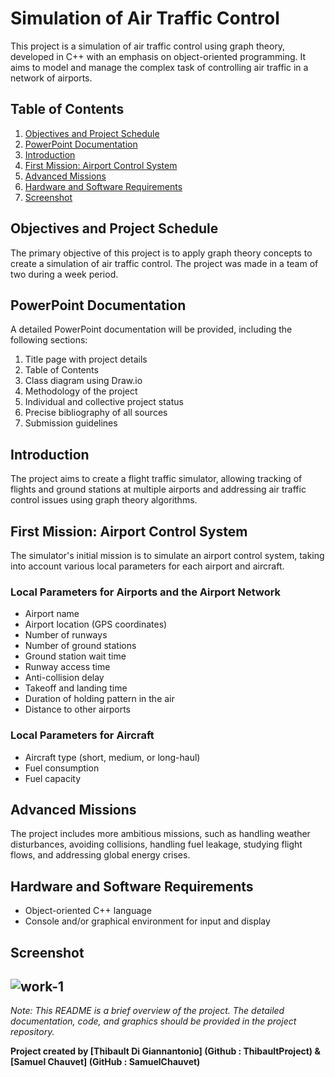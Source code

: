 # Simulation of Air Traffic Control

This project is a simulation of air traffic control using graph theory, developed in C++ with an emphasis on object-oriented programming. It aims to model and manage the complex task of controlling air traffic in a network of airports.

## Table of Contents
1. [Objectives and Project Schedule](#objectives-and-project-schedule)
2. [PowerPoint Documentation](#powerpoint-documentation)
3. [Introduction](#introduction)
4. [First Mission: Airport Control System](#first-mission-airport-control-system)
5. [Advanced Missions](#advanced-missions)
6. [Hardware and Software Requirements](#hardware-and-software-requirements)
7. [Screenshot](#screenshot)

## Objectives and Project Schedule
The primary objective of this project is to apply graph theory concepts to create a simulation of air traffic control. The project was made in a team of two during a week period.

## PowerPoint Documentation
A detailed PowerPoint documentation will be provided, including the following sections:
1. Title page with project details
2. Table of Contents
3. Class diagram using Draw.io
5. Methodology of the project
6. Individual and collective project status
7. Precise bibliography of all sources
8. Submission guidelines

## Introduction
The project aims to create a flight traffic simulator, allowing tracking of flights and ground stations at multiple airports and addressing air traffic control issues using graph theory algorithms.

## First Mission: Airport Control System
The simulator's initial mission is to simulate an airport control system, taking into account various local parameters for each airport and aircraft.

### Local Parameters for Airports and the Airport Network
- Airport name
- Airport location (GPS coordinates)
- Number of runways
- Number of ground stations
- Ground station wait time
- Runway access time
- Anti-collision delay
- Takeoff and landing time
- Duration of holding pattern in the air
- Distance to other airports

### Local Parameters for Aircraft
- Aircraft type (short, medium, or long-haul)
- Fuel consumption
- Fuel capacity

## Advanced Missions
The project includes more ambitious missions, such as handling weather disturbances, avoiding collisions, handling fuel leakage, studying flight flows, and addressing global energy crises.

## Hardware and Software Requirements
- Object-oriented C++ language
- Console and/or graphical environment for input and display

## Screenshot
![work-1](https://github.com/ThibaultProject/Simulation-of-Air-Traffic-Control/assets/99489109/e9cbde4d-3f22-4e58-b985-602b22e9ca48)
---

*Note: This README is a brief overview of the project. The detailed documentation, code, and graphics should be provided in the project repository.*

**Project created by [Thibault Di Giannantonio] (Github : ThibaultProject) & [Samuel Chauvet] (GitHub : SamuelChauvet)**


